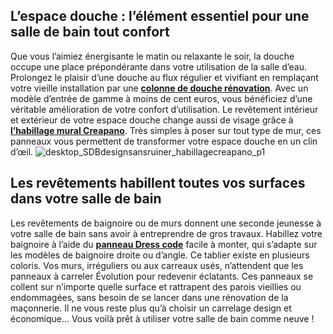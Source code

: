 ## L’espace douche : l’élément essentiel pour une salle de bain tout confort
Que vous l’aimiez énergisante le matin ou relaxante le soir, la douche occupe une place prépondérante dans votre utilisation de la salle d’eau. Prolongez le plaisir d’une douche au flux régulier et vivifiant en remplaçant votre vieille installation par une [**colonne de douche rénovation**](/colonne-de-douche-de-renovation-azur-FPC1220350). Avec un modèle d’entrée de gamme à moins de cent euros, vous bénéficiez d’une véritable amélioration de votre confort d’utilisation.
Le revêtement intérieur et extérieur de votre espace douche change aussi de visage grâce à [**l’habillage mural Creapano**](/habillage-mural-panodeco-kit-d-extension-FPC1238166). Très simples à poser sur tout type de mur, ces panneaux vous permettent de transformer votre espace douche en un clin d’œil.
![desktop_SDBdesignsansruiner_habillagecreapano_p1](//statics.lapeyre.fr/img/contrib/2bdd4da3002116aa/desktop_SDBdesignsansruiner_habillagecreapano_p1.jpg)
##
## Les revêtements habillent toutes vos surfaces dans votre salle de bain
Les revêtements de baignoire ou de murs donnent une seconde jeunesse à votre salle de bain sans avoir à entreprendre de gros travaux.
Habillez votre baignoire à l’aide du [**panneau Dress code**](/dress-code-FPC1238177) facile à monter, qui s’adapte sur les modèles de baignoire droite ou d’angle. Ce tablier existe en plusieurs coloris.
Vos murs, irréguliers ou aux carreaux usés, n’attendent que les panneaux à carreler Évolution pour redevenir éclatants. Ces panneaux se collent sur n’importe quelle surface et rattrapent des parois vieillies ou endommagées, sans besoin de se lancer dans une rénovation de la maçonnerie. Il ne vous reste plus qu’à choisir un carrelage design et économique... Vous voilà prêt à utiliser votre salle de bain comme neuve !